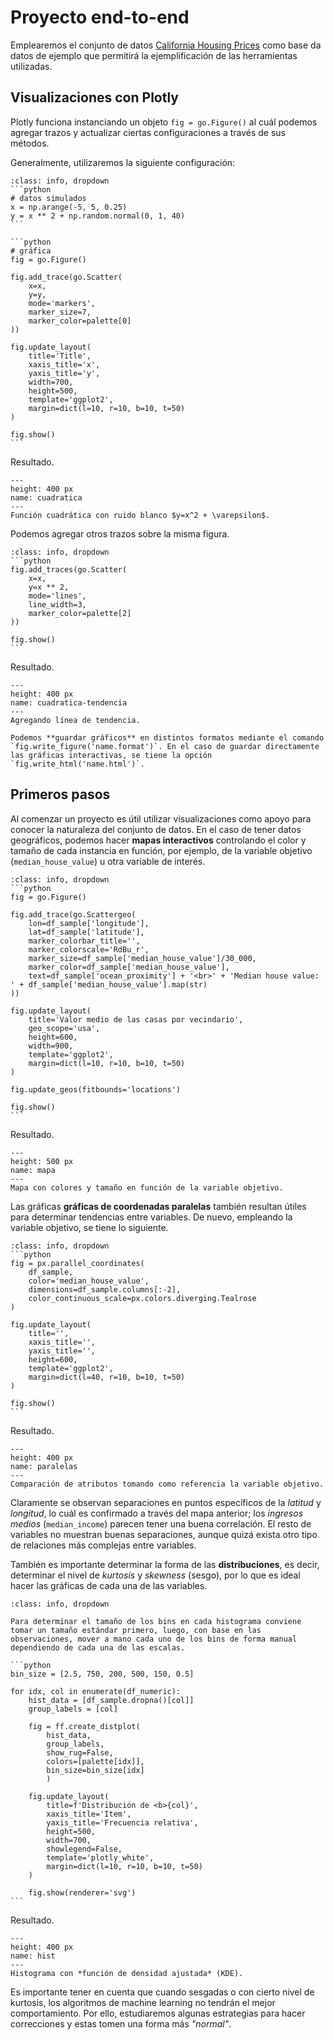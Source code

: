 # Proyecto end-to-end

Emplearemos el conjunto de datos [California Housing Prices](https://www.kaggle.com/datasets/camnugent/california-housing-prices) como base da datos de ejemplo que permitirá la ejemplificación de las herramientas utilizadas.

## Visualizaciones con Plotly

Plotly funciona instanciando un objeto `fig = go.Figure()` al cuál podemos agregar trazos y actualizar ciertas configuraciones a través de sus métodos.

Generalmente, utilizaremos la siguiente configuración:


````{admonition} Code
:class: info, dropdown
```python
# datos simulados
x = np.arange(-5, 5, 0.25)
y = x ** 2 + np.random.normal(0, 1, 40)
```

```python
# gráfica
fig = go.Figure()

fig.add_trace(go.Scatter(
    x=x,
    y=y,
    mode='markers',
    marker_size=7,
    marker_color=palette[0]
))

fig.update_layout(
    title='Title',
    xaxis_title='x',
    yaxis_title='y',
    width=700,
    height=500,
    template='ggplot2',
    margin=dict(l=10, r=10, b=10, t=50)
)

fig.show()
```
````

Resultado.

```{figure} /images/cuadratic.svg
---
height: 400 px
name: cuadratica
---
Función cuadrática con ruido blanco $y=x^2 + \varepsilon$.
```

Podemos agregar otros trazos sobre la misma figura.

````{admonition} Code
:class: info, dropdown
```python
fig.add_traces(go.Scatter(
    x=x,
    y=x ** 2,
    mode='lines',
    line_width=3,
    marker_color=palette[2]   
))

fig.show()
```
````

Resultado.

```{figure} /images/cuadratic_2.svg
---
height: 400 px
name: cuadratica-tendencia
---
Agregando línea de tendencia.
```

```{tip}
Podemos **guardar gráficos** en distintos formatos mediante el comando `fig.write_figure('name.format')`. En el caso de guardar directamente las gráficas interactivas, se tiene la opción `fig.write_html('name.html')`. 
```

## Primeros pasos

Al comenzar un proyecto es útil utilizar visualizaciones como apoyo para conocer la naturaleza del conjunto de datos. En el caso de tener datos geográficos, podemos hacer **mapas interactivos** controlando el color y tamaño de cada instancia en función, por ejemplo, de la variable objetivo (`median_house_value`) u otra variable de interés.

````{admonition} Code
:class: info, dropdown
```python
fig = go.Figure()

fig.add_trace(go.Scattergeo(
    lon=df_sample['longitude'],
    lat=df_sample['latitude'],
    marker_colorbar_title='',
    marker_colorscale='RdBu_r',
    marker_size=df_sample['median_house_value']/30_000,
    marker_color=df_sample['median_house_value'],
    text=df_sample['ocean_proximity'] + '<br>' + 'Median house value: ' + df_sample['median_house_value'].map(str)
))

fig.update_layout(
    title='Valor medio de las casas por vecindario',
    geo_scope='usa',
    height=600,
    width=900,
    template='ggplot2',
    margin=dict(l=10, r=10, b=10, t=50)
)

fig.update_geos(fitbounds='locations')

fig.show()
```
````

Resultado.

```{figure} /images/mapa.svg
---
height: 500 px
name: mapa
---
Mapa con colores y tamaño en función de la variable objetivo.
```

Las gráficas **gráficas de coordenadas paralelas** también resultan útiles para determinar tendencias entre variables. De nuevo, empleando la variable objetivo, se tiene lo siguiente.

````{admonition} Code
:class: info, dropdown
```python
fig = px.parallel_coordinates(
    df_sample,
    color='median_house_value',
    dimensions=df_sample.columns[:-2],
    color_continuous_scale=px.colors.diverging.Tealrose
)

fig.update_layout(
    title='',
    xaxis_title='',
    yaxis_title='',
    height=600,
    template='ggplot2',
    margin=dict(l=40, r=10, b=10, t=50)
)

fig.show()
```
````

Resultado.

```{figure} /images/paralelas.svg
---
height: 400 px
name: paralelas
---
Comparación de atributos tomando como referencia la variable objetivo.
```

Claramente se observan separaciones en puntos específicos de la *latitud* y *longitud*, lo cuál es confirmado a través del mapa anterior; los *ingresos medios* (`median_income`) parecen tener una buena correlación. El resto de variables no muestran buenas separaciones, aunque quizá exista otro tipo de relaciones más complejas entre variables.

También es importante determinar la forma de las **distribuciones**, es decir, determinar el nivel de *kurtosis* y *skewness* (sesgo), por lo que es ideal hacer las gráficas de cada una de las variables.

````{admonition} Code
:class: info, dropdown

Para determinar el tamaño de los bins en cada histograma conviene tomar un tamaño estándar primero, luego, con base en las observaciones, mover a mano cada uno de los bins de forma manual dependiendo de cada una de las escalas.

```python
bin_size = [2.5, 750, 200, 500, 150, 0.5]

for idx, col in enumerate(df_numeric):
    hist_data = [df_sample.dropna()[col]]
    group_labels = [col]

    fig = ff.create_distplot(
        hist_data,
        group_labels,
        show_rug=False,
        colors=[palette[idx]],
        bin_size=bin_size[idx]
        )

    fig.update_layout(
        title=f'Distribución de <b>{col}',
        xaxis_title='Item',
        yaxis_title='Frecuencia relativa',
        height=500,
        width=700,
        showlegend=False,
        template='plotly_white',
        margin=dict(l=10, r=10, b=10, t=50)
    )

    fig.show(renderer='svg')
```
````

Resultado.

```{figure} /images/hist.svg
---
height: 400 px
name: hist
---
Histograma con *función de densidad ajustada* (KDE).
```

Es importante tener en cuenta que cuando sesgadas o con cierto nivel de kurtosis, los algoritmos de machine learning no tendrán el mejor comportamiento. Por ello, estudiaremos algunas estrategias para hacer correcciones y estas tomen una forma más *"normal"*.